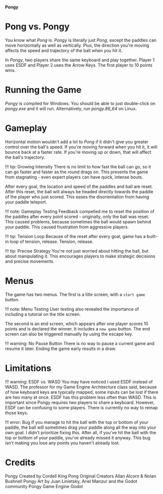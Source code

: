 **Pongy**


Pong vs. Pongy
================
You know what $Pong$ is. $Pongy$ is literally just $Pong$, except the paddles can move horizontally as well as vertically.
Plus, the direction you're moving affects the speed and trajectory of the ball when you hit it.

In $Pongy$, two players share the same keyboard and play together. Player 1 uses ESDF and Player 2 uses the Arrow Keys.
The first player to 10 points wins.


Running the Game
================
$Pongy$ is compiled for Windows. You should be able to just double-click on *pongy.exe* and it will run.
Alternatively, run *pongy.86_64* on Linux.


Gameplay
================
Horizontal motion wouldn't add a lot to $Pong$ if it didn't give you greater control over the ball's speed. 
If you're moving forward when you hit it, it will bounce back at a faster rate. If you're moving up or down, that will affect the ball's trajectory.

!!! tip: Growing Intensity
    There is no limit to how fast the ball can go, so it can go faster and faster as the round drags on. 
    This prevents the game from stagnating - even expert players can have quick, intense bouts.

After every goal, the location and speed of the paddles and ball are reset. 
After this reset, the ball will always be headed directly towards the paddle of the player who just scored. 
This eases the disorientation from having your paddle teleport.

!!! note: Gameplay Testing
    Feedback compelled me to reset the position of the paddles after every point scored - originally, only the ball was reset.
    This caused problems, because sometimes the ball would spawn behind your paddle. This caused frustration from aggressive players.

!!! tip: Tension Loop
    Because of the reset after every goal, game has a built-in loop of tension, release. Tension, release.

!!! tip: Precise Strategy
    You're not just worried about hitting the ball, but about manipulating it. This encourages players to make strategic decisions and precise movements.


Menus
================
The game has two menus. The first is a title screen, with a `start game` button.

!!! note: Menu Testing
    User testing also revealed the importance of including a tutorial on the title screen.

The second is an end screen, which appears after one player scores 10 points and is declared the winner. It includes a `new game` button.
The end screen can also be triggered manually by using the escape key.

!!! warning: No Pause Button
    There is no way to pause a current game and resume it later.
    Ending the game early results in a draw.


Limitations
================

!!! warning: ESDF vs. WASD
    You may have noticed I used ESDF instead of WASD. The professor for my Game Engine Architecture class said, because of how keyboard keys are typically mapped, some inputs can be lost if there are two many at once.
    ESDF has this problem less often than WASD. This is important since Pongy requires two players to share a keyboard.
    However, ESDF can be confusing to some players. There is currently no way to remap those keys.

!!! error: Bug
    If you manage to hit the ball with the top or bottom of your paddle, the ball will sometimes drag your paddle along all the way into your own goal.
    I didn't prioritize fixing this. After all, if you've hit the ball with the top or bottom of your paddle, you've already missed it anyway. 
    This bug isn't making you lose any points you haven't already lost.

Credits
================

Pongy Created by        Cordell King
Pong Original Creators  Allan Alcorn & Nolan Bushnell
Pongy Art by            Juan Linietsky, Ariel Manzur and the Godot community
Pongy Game Engine       Godot
